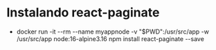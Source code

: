 # Instalando react-paginate

- docker run -it --rm --name myappnode -v "$PWD":/usr/src/app -w /usr/src/app node:16-alpine3.16 npm install react-paginate --save
